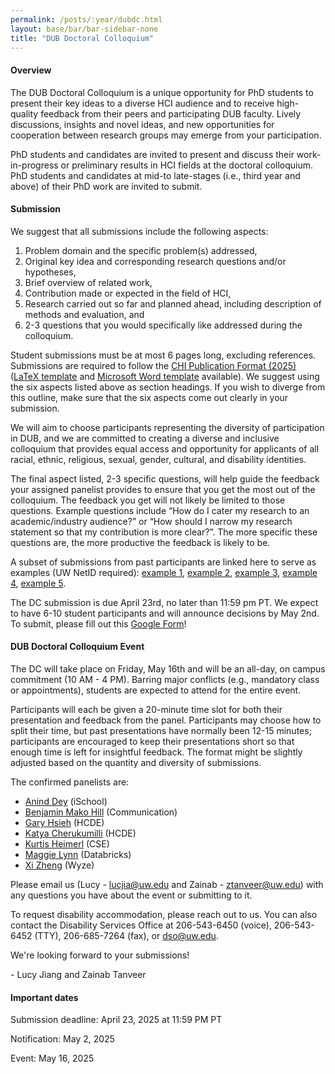 ```yaml
---
permalink: /posts/:year/dubdc.html
layout: base/bar/bar-sidebar-none
title: "DUB Doctoral Colloquium"
---
```


<div class="row" style="margin-bottom: 15px">
  <div class="col-md-8" markdown="block">

<h4> Overview </h4>
The DUB Doctoral Colloquium is a unique opportunity for PhD students to present their key ideas to a diverse HCI audience and to receive high-quality feedback from their peers and participating DUB faculty. Lively discussions, insights and novel ideas, and new opportunities for cooperation between research groups may emerge from your participation.

PhD students and candidates are invited to present and discuss their work-in-progress or preliminary results in HCI fields at the doctoral colloquium. PhD students and candidates at mid-to late-stages (i.e., third year and above) of their PhD work are invited to submit.

<h4> Submission </h4>

We suggest that all submissions include the following aspects:

1. Problem domain and the specific problem(s) addressed,
2. Original key idea and corresponding research questions and/or hypotheses,
3. Brief overview of related work,
4. Contribution made or expected in the field of HCI,
5. Research carried out so far and planned ahead, including description of methods and evaluation, and
6. 2-3 questions that you would specifically like addressed during the colloquium.

Student submissions must be at most 6 pages long, excluding references. Submissions are required to follow the <a href="https://chi2025.acm.org/chi-publication-formats/">CHI Publication Format (2025)</a> (<a href="https://www.overleaf.com/latex/templates/acm-conference-proceedings-master-template/pnrfvrrdbfwt">LaTeX template</a> and <a href="https://www.acm.org/binaries/content/assets/publications/taps/acm_submission_template.docx">Microsoft Word template</a> available). We suggest using the six aspects listed above as section headings. If you wish to diverge from this outline, make sure that the six aspects come out clearly in your submission. 

We will aim to choose participants representing the diversity of participation in DUB, and we are committed to creating a diverse and inclusive colloquium that provides equal access and opportunity for applicants of all racial, ethnic, religious, sexual, gender, cultural, and disability identities.

The final aspect listed, 2-3 specific questions, will help guide the feedback your assigned panelist provides to ensure that you get the most out of the colloquium. The feedback you get will not likely be limited to those questions. Example questions include “How do I cater my research to an academic/industry audience?” or “How should I narrow my research statement so that my contribution is more clear?”. The more specific these questions are, the more productive the feedback is likely to be.

A subset of submissions from past participants are linked here to serve as examples (UW NetID required): <a href="https://drive.google.com/file/d/1Yv2zwIQGFE5SxXh8yp7s92j2OTeGMasv/view?usp=share_link">example 1</a>, <a href="https://drive.google.com/file/d/1IuZfcphdU4fB66XlL1Gq1Xnl9zTetgn3/view?usp=share_link">example 2</a>, <a href="https://drive.google.com/file/d/1GdHTF73D2HmBOtWb56pPorLz-D17bhxI/view?usp=share_link">example 3</a>, <a href="https://drive.google.com/file/d/1k71Kr7GsmXfujRjoxSpaeybbrNgm8cXC/view?usp=share_link">example 4</a>, <a href="https://drive.google.com/file/d/1WegyKeUv_U0DnDyU3PC_v75ea5s7KIcU/view?usp=share_link">example 5</a>.

The DC submission is due April 23rd, no later than 11:59 pm PT. 
We expect to have 6-10 student participants and will announce decisions by May 2nd. 
To submit, please fill out this [Google Form](https://forms.gle/oEjnzTuq19dbCbmg7)!

<h4> DUB Doctoral Colloquium Event </h4>

The DC will take place on Friday, May 16th and will be an all-day, on campus commitment (10 AM - 4 PM). 
Barring major conflicts (e.g., mandatory class or appointments), students are expected to attend for the entire event. 
<!-- Lunch will be provided. -->

Participants will each be given a 20-minute time slot for both their presentation and feedback from the panel. 
Participants may choose how to split their time, but past presentations have normally been 12-15 minutes; 
participants are encouraged to keep their presentations short so that enough time is left for insightful feedback. 
The format might be slightly adjusted based on the quantity and diversity of submissions.

The confirmed panelists are:

- <a href="https://ischool.uw.edu/people/faculty/profile/anind">Anind Dey</a> (iSchool) 
- <a href="https://mako.cc/">Benjamin Mako Hill</a> (Communication)
- <a href="https://www.hcde.washington.edu/hsieh">Gary Hsieh</a> (HCDE) 
- <a href="https://www.hcde.washington.edu/cherukumilli">Katya Cherukumilli</a> (HCDE)
- <a href="https://kurti.sh/">Kurtis Heimerl</a> (CSE)
- <a href="https://www.linkedin.com/in/maggielynn/">Maggie Lynn</a> (Databricks)
- <a href="https://www.linkedin.com/in/xi-zheng-347034a3/">Xi Zheng</a> (Wyze)

<!-- CART and ASL interpretation is available for this event. --> 

Please email us (Lucy - [lucjia@uw.edu](mailto:lucjia@uw.edu) and Zainab - [ztanveer@uw.edu](mailto:ztanveer@uw.edu)) with any questions you have about the event or submitting to it.

To request disability accommodation, please reach out to us. You can also contact the Disability Services Office at 206-543-6450 (voice), 206-543-6452 (TTY), 206-685-7264 (fax), or [dso@uw.edu](mailto:dso@uw.edu).

We're looking forward to your submissions!

\- Lucy Jiang and Zainab Tanveer
  </div>
  <div class="col-md-4" markdown="block">
<h4> Important dates </h4>

Submission deadline: April 23, 2025 at 11:59 PM PT

Notification: May 2, 2025

Event: May 16, 2025
  </div>
</div>
